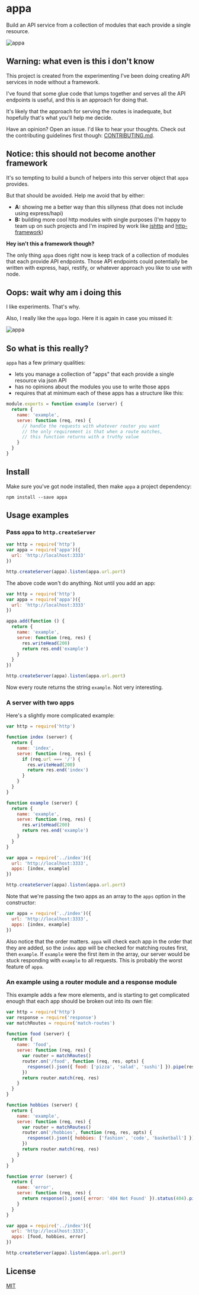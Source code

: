# appa

Build an API service from a collection of modules that each provide a single resource.

![appa](https://github.com/sethvincent/appa/blob/master/appa.jpg)

## Warning: what even is this i don't know

This project is created from the experimenting I've been doing creating API services in node without a framework.

I've found that some glue code that lumps together and serves all the API endpoints is useful, and this is an approach for doing that.

It's likely that the approach for serving the routes is inadequate, but hopefully that's what you'll help me decide. 

Have an opinion? Open an issue. I'd like to hear your thoughts. Check out the contributing guidelines first though: [CONTRIBUTING.md](CONTRIBUTING.md).

## Notice: this should not become another framework

It's so tempting to build a bunch of helpers into this server object that `appa` provides. 

But that should be avoided. Help me avoid that by either:
- **A:** showing me a better way than this sillyness (that does not include using express/hapi)
- **B:** building more cool http modules with single purposes (I'm happy to team up on such projects and I'm inspired by work like [jshttp](https://github.com/jshttp) and [http-framework](https://github.com/Raynos/http-framework))

**Hey isn't this a framework though?**

The only thing `appa` does right now is keep track of a collection of modules that each provide API endpoints. Those API endpoints could potentially be written with express, hapi, restify, or whatever approach you like to use with node.

## Oops: wait why am i doing this

I like experiments. That's why.

Also, I really like the `appa` logo. Here it is again in case you missed it:

![appa](https://github.com/sethvincent/appa/blob/master/appa.jpg)

## So what is this really?

`appa` has a few primary qualities:

- lets you manage a collection of "apps" that each provide a single resource via json API
- has no opinions about the modules you use to write those apps
- requires that at minimum each of these apps has a structure like this:

```js
module.exports = function example (server) {
  return {
    name: 'example',
    serve: function (req, res) {
      // handle the requests with whatever router you want
      // the only requirement is that when a route matches,
      // this function returns with a truthy value
    }
  }
}
```

## Install

Make sure you've got node installed, then make `appa` a project dependency:

```
npm install --save appa
```

## Usage examples

### Pass `appa` to `http.createServer`

```js
var http = require('http')
var appa = require('appa')({ 
  url: 'http://localhost:3333'
})

http.createServer(appa).listen(appa.url.port)
```

The above code won't do anything. Not until you add an app:

```js
var http = require('http')
var appa = require('appa')({ 
  url: 'http://localhost:3333'
})

appa.add(function () {
  return {
    name: 'example',
    serve: function (req, res) {
      res.writeHead(200)
      return res.end('example')
    }
  }
})

http.createServer(appa).listen(appa.url.port)
```

Now every route returns the string `example`. Not very interesting.

### A server with two apps

Here's a slightly more complicated example:

```js
var http = require('http')

function index (server) {
  return {
    name: 'index',
    serve: function (req, res) {
      if (req.url === '/') {
        res.writeHead(200)
        return res.end('index')
      }
    }
  }
}

function example (server) {
  return {
    name: 'example',
    serve: function (req, res) {
      res.writeHead(200)
      return res.end('example')
    }
  }
}

var appa = require('../index')({
  url: 'http://localhost:3333',
  apps: [index, example]
})

http.createServer(appa).listen(appa.url.port)
```

Note that we're passing the two apps as an array to the `apps` option in the constructor:

```js
var appa = require('../index')({
  url: 'http://localhost:3333',
  apps: [index, example]
})
```

Also notice that the order matters. `appa` will check each app in the order that they are added, so the `index` app will be checked for matching routes first, then `example`. If `example` were the first item in the array, our server would be stuck responding with `example` to all requests. This is probably the worst feature of `appa`.

### An example using a router module and a response module

This example adds a few more elements, and is starting to get complicated enough that each app should be broken out into its own file:

```js
var http = require('http')
var response = require('response')
var matchRoutes = require('match-routes')

function food (server) {
  return {
    name: 'food',
    serve: function (req, res) {
      var router = matchRoutes()
      router.on('/food', function (req, res, opts) {
        response().json({ food: ['pizza', 'salad', 'sushi'] }).pipe(res)
      })
      return router.match(req, res)
    }
  }
}

function hobbies (server) {
  return {
    name: 'example',
    serve: function (req, res) {
      var router = matchRoutes()
      router.on('/hobbies', function (req, res, opts) {
        response().json({ hobbies: ['fashion', 'code', 'basketball'] }).pipe(res)
      })
      return router.match(req, res)
    }
  }
}

function error (server) {
  return {
    name: 'error',
    serve: function (req, res) {
      return response().json({ error: '404 Not Found' }).status(404).pipe(res)
    }
  }
}

var appa = require('../index')({
  url: 'http://localhost:3333',
  apps: [food, hobbies, error]
})

http.createServer(appa).listen(appa.url.port)
```

## License

[MIT](LICENSE.md)